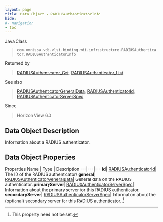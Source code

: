 ```yaml
---
layout: page
title: Data Object - RADIUSAuthenticatorInfo
hide:
#- navigation
- toc
---
```






Java Class
> `com.omnissa.vdi.vlsi.binding.vdi.infrastructure.RADIUSAuthenticator.RADIUSAuthenticatorInfo`

Returned by
> [RADIUSAuthenticator_Get](vdi.infrastructure.RADIUSAuthenticator.md#get), [RADIUSAuthenticator_List](vdi.infrastructure.RADIUSAuthenticator.md#list)

See also
> [RADIUSAuthenticatorGeneralData](vdi.infrastructure.RADIUSAuthenticator.GeneralData.md), [RADIUSAuthenticatorId](vdi.entity.RADIUSAuthenticatorId.md), [RADIUSAuthenticatorServerSpec](vdi.infrastructure.RADIUSAuthenticator.ServerData.md)

Since
> Horizon View 6.0


## Data Object Description

Information about a RADIUS authenticator.

## Data Object Properties
Properties
Name |  Type |  Description
---|---|---
**id**| [RADIUSAuthenticatorId](vdi.entity.RADIUSAuthenticatorId.md)|  The ID of the RADIUS authenticator/
**general**| [RADIUSAuthenticatorGeneralData](vdi.infrastructure.RADIUSAuthenticator.GeneralData.md)|  General data on the RADIUS authenticator.
**primaryServer**| [RADIUSAuthenticatorServerSpec](vdi.infrastructure.RADIUSAuthenticator.ServerData.md)|  Information about the primary server for this RADIUS authenticator.
**secondaryServer**| [RADIUSAuthenticatorServerSpec](vdi.infrastructure.RADIUSAuthenticator.ServerData.md)|  Information about the (optional) secondary server for this RADIUS authenticator. [^1]


 


[^1]: This property need not be set.